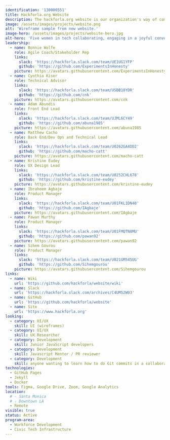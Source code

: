 ```yaml
---
identification: '130000551'
title: Hackforla.org Website
description: The hackforla.org website is our organization's way of communicating with volunteers, stakeholders, and donors. This project is a good place to start for new volunteers looking to polish their git protocol skills (branches, separation of concerns, etc.). We currently have two development paths&#58; growth (building out new pages and guides) and optimization (taking inventory of our code and design systems) to ensure we are consistently delivering value to our users while being scalable in our approach to building the site.
image: /assets/images/projects/website.png
alt: 'Wireframe sample from new website.'
image-hero: /assets/images/projects/website-hero.jpg
alt-hero: 'Five women in tech collaborating, engaging in a joyful conversation.'
leadership:
  - name: Bonnie Wolfe
    role: Agile Coach/Stakeholder Rep
    links:
      slack: 'https://hackforla.slack.com/team/UE1UG1YFP'
      github: 'https://github.com/ExperimentsInHonesty'
    picture: https://avatars.githubusercontent.com/ExperimentsInHonesty
  - name: Cynthia Kiser
    role: Technical Advisor
    links:
      slack: 'https://hackforla.slack.com/team/USBB18YDR'
      github: 'https://github.com/cnk'
    picture: https://avatars.githubusercontent.com/cnk
  - name: Adam Abundis
    role: Front End Lead
    links:
      slack: 'https://hackforla.slack.com/team/UJML6CY49'
      github: 'https://github.com/abuna1985'
    picture: https://avatars.githubusercontent.com/abuna1985
  - name: Matthew Cacho
    role: Back End/Dev Ops and Technical Lead
    links:
      slack: 'https://hackforla.slack.com/team/U0262GA4DD2'
      github: 'https://github.com/macho-catt'
    picture: https://avatars.githubusercontent.com/macho-catt
  - name: Kristine Eudey
    role: UX Design Lead
    links:
      slack: 'https://hackforla.slack.com/team/U0252CHL678'
      github: 'https://github.com/kristine-eudey'
    picture: https://avatars.githubusercontent.com/kristine-eudey
  - name: Ibraheem Agbaje
    role: Product Manager
    links:
      slack: 'https://hackforla.slack.com/team/U01FKL1DN48'
      github: 'https://github.com/IAgbaje'
    picture: https://avatars.githubusercontent.com/IAgbaje
  - name: Pawan Murthy
    role: Product Manager
    links:
      slack: 'https://hackforla.slack.com/team/U01FMQTN8MU'
      github: 'https://github.com/pawan92'
    picture: https://avatars.githubusercontent.com/pawan92
  - name: Sihem Gourou
    role: Product Manager
    links:
      slack: 'https://hackforla.slack.com/team/U021GM545UG'
      github: 'https://github.com/Sihemgourou'
    picture: https://avatars.githubusercontent.com/Sihemgourou
links:
  - name: Wiki
    url: 'https://github.com/hackforla/website/wiki'
  - name: Slack
    url: 'https://hackforla.slack.com/archives/C4UM52W93'
  - name: GitHub
    url: 'https://github.com/hackforla/website'
  - name: Site
    url: 'https://www.hackforla.org'
looking:
  - category: UI/UX
    skill: UI (wireframes)
  - category: UI/UX
    skill: UX Researcher
  - category: Development
    skill: Junior JavaScript developers
  - category: Development
    skill: Javascript Mentor / PR reviewer
  - category: Development
    skill: anyone wanting to learn how to do Git commits in a collaborative work environment
technologies:
  - GitHub Pages
  - Jekyll
  - Docker
tools: Figma, Google Drive, Zoom, Google Analytics
location:
  # - Santa Monica
  # - Downtown LA
  - Remote
visible: true
status: Active
program-area: 
  - Workforce Development 
  - Civic Tech Infrastructure
---
```


